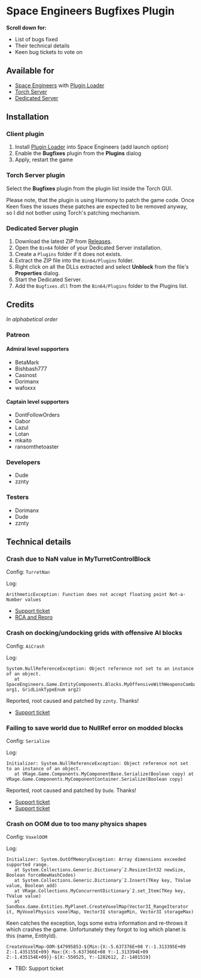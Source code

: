 # Space Engineers Bugfixes Plugin

**Scroll down for:**
- List of bugs fixed
- Their technical details
- Keen bug tickets to vote on

## Available for
- [Space Engineers](https://store.steampowered.com/app/244850/Space_Engineers/) with [Plugin Loader](https://steamcommunity.com/sharedfiles/filedetails/?id=2407984968)
- [Torch Server](https://torchapi.net/)
- [Dedicated Server](https://www.spaceengineersgame.com/dedicated-servers/)

## Installation

### Client plugin
1. Install [Plugin Loader](https://steamcommunity.com/sharedfiles/filedetails/?id=2407984968) into Space Engineers (add launch option)
2. Enable the **Bugfixes** plugin from the **Plugins** dialog
3. Apply, restart the game

### Torch Server plugin

Select the **Bugfixes** plugin from the plugin list inside the Torch GUI.

Please note, that the plugin is using Harmony to patch the game code. Once Keen fixes the issues
these patches are expected to be removed anyway, so I did not bother using Torch's patching mechanism.

### Dedicated Server plugin
1. Download the latest ZIP from [Releases](https://github.com/viktor-ferenczi/se-bugfixes/releases).
2. Open the `Bin64` folder of your Dedicated Server installation.
3. Create a `Plugins` folder if it does not exists.
4. Extract the ZIP file into the `Bin64/Plugins` folder.
5. Right click on all the DLLs extracted and select **Unblock** from the file's **Properties** dialog.
6. Start the Dedicated Server.
7. Add the `Bugfixes.dll` from the `Bin64/Plugins` folder to the Plugins list.

## Credits

*In alphabetical order*

### Patreon

#### Admiral level supporters
- BetaMark
- Bishbash777
- Casinost
- Dorimanx
- wafoxxx

#### Captain level supporters
- DontFollowOrders
- Gabor
- Lazul
- Lotan
- mkaito
- ransomthetoaster

### Developers
- Dude
- zznty

### Testers
- Dorimanx
- Dude
- zznty

## Technical details

### Crash due to NaN value in MyTurretControlBlock

Config: `TurretNan`

Log:
```
ArithmeticException: Function does not accept floating point Not-a-Number values
```

- [Support ticket](https://support.keenswh.com/spaceengineers/pc/topic/27973-arithmeticexception-function-does-not-accept-floating-point-not-a-number-values)
- [RCA and Repro](https://github.com/viktor-ferenczi/LookAtNanRepro)

### Crash on docking/undocking grids with offensive AI blocks

Config: `AiCrash`

Log:
```
System.NullReferenceException: Object reference not set to an instance of an object.
   at SpaceEngineers.Game.EntityComponents.Blocks.MyOffensiveWithWeaponsCombatComponent.OnConnectionChangeCompleted(MyCubeGrid arg1, GridLinkTypeEnum arg2)
```

Reported, root caused and patched by `zznty`. Thanks!

- [Support ticket](https://support.keenswh.com/spaceengineers/pc/topic/28104-nullreferenceexception-in-myoffensivewithweaponscombatcomponent)

### Failing to save world due to NullRef error on modded blocks

Config: `Serialize`

Log:
```
Initializer: System.NullReferenceException: Object reference not set to an instance of an object. 
   at VRage.Game.Components.MyComponentBase.Serialize(Boolean copy) at VRage.Game.Components.MyComponentContainer.Serialize(Boolean copy) 
```

Reported, root caused and patched by `Dude`. Thanks!

- [Support ticket](https://support.keenswh.com/spaceengineers/pc/topic/27952-servers-crash-on-player-join-1-202)
- [Support ticket](https://support.keenswh.com/spaceengineers/pc/topic/28104-nullreferenceexception-in-myoffensivewithweaponscombatcomponent)

### Crash on OOM due to too many physics shapes

Config: `VoxelOOM`

Log:
```
Initializer: System.OutOfMemoryException: Array dimensions exceeded supported range.
   at System.Collections.Generic.Dictionary`2.Resize(Int32 newSize, Boolean forceNewHashCodes)
   at System.Collections.Generic.Dictionary`2.Insert(TKey key, TValue value, Boolean add)
   at VRage.Collections.MyConcurrentDictionary`2.set_Item(TKey key, TValue value)
   at Sandbox.Game.Entities.MyPlanet.CreateVoxelMap(Vector3I_RangeIterator it, MyVoxelPhysics voxelMap, Vector3I storageMin, Vector3I storageMax)
```

Keen catches the exception, logs some extra information and re-throws it which crashes the game. 
Unfortunately they forgot to log which planet is this (name, EntityId).

```
CreateVoxelMap-OOM-$47995853-${Min:{X:-5.637376E+08 Y:-1.313395E+09 Z:-1.435155E+09} Max:{X:-5.637366E+08 Y:-1.313394E+09 Z:-1.435154E+09}}-$[X:-550525, Y:-1282612, Z:-1401519]
```

- TBD: Support ticket